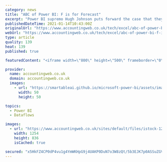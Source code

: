 ```yaml
---
category: news
title: "ABC of Power BI: F is for Forecast"
excerpt: "Power BI supremo Hugh Johnson puts forward the case that they are more relevant than ever. It is just that you need to come at them from a different angle. For a limited few, 2020 was not all bad. The Irish economy is expected to close out with growth of around 3."
publishedDateTime: 2021-01-14T10:43:00Z
originalUrl: "https://www.accountingweb.co.uk/tech/excel/abc-of-power-bi-f-is-for-forecast"
webUrl: "https://www.accountingweb.co.uk/tech/excel/abc-of-power-bi-f-is-for-forecast"
type: article
quality: 139
heat: 139
published: true

featuredContent: "<iframe width=\"800\" height=\"500\" frameborder=\"0\" src=\"https://www.youtube.com/embed/1u6webYD-pc\" allow=\"accelerometer; autoplay; encrypted-media; gyroscope; picture-in-picture\" allowfullscreen></iframe>"

provider:
  name: accountingweb.co.uk
  domain: accountingweb.co.uk
  images:
    - url: "https://smartableai.github.io/microsoft-power-bi/assets/images/organizations/guyinacube.com-50x50.jpg"
      width: 50
      height: 50

topics:
  - Power BI
  - Dataflows

images:
  - url: "https://www.accountingweb.co.uk/sites/default/files/istock-1215727712.jpg"
    width: 1254
    height: 836
    isCached: true

secured: "x5HkFZ4CP0dP4vu1g4YmWKHpG9j4UAKP0DuN7o3W8zQt/5b3EJK7p0ASSuZGV52/u94wXfthV9xC1yzfZkDxVel/EoT4PeY7iYy41XtTZB1dvfbdnpT91HoHyS18B7TLN+BDpdn4ZaPdY4SYJU98yP1T5D9ii/WDsIoDSwr0MQtpvQ+SLZ4xpwevJ3Rb0SziwmKTWY3UhcAcI0cIO9peY+5O/bIwKybZB8VuL1mtAG3lg1sIOiwQQW0S9D/+PFOoSK1FeZCoqA37o+1Bc1yC2GBsqiu3qvVfs4Zyc6CuK1w5LAu9VPS/BKJ6Zs0CL3+gWrY5ht1WmcaJk/xYll7pm2Qqt0nvrD7ZLaCJQ7YlXkrbEnFO5YNvaO3E8xcKDjq3vMCRSBZlGJD8tj/1RgF5j+NXWOv0WfMXO6oDwsf03Bo=;utv0Osv22yvmMm9LBez01w=="
---
```


